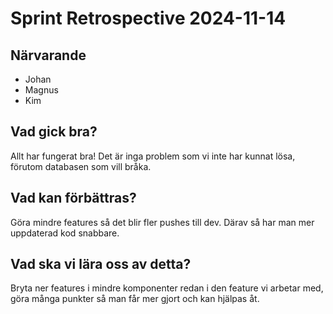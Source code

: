 # Sprint Retrospective 2024-11-14

## Närvarande

- Johan
- Magnus
- Kim

## Vad gick bra?

Allt har fungerat bra! Det är inga problem som vi inte har kunnat lösa, förutom databasen som vill bråka.

## Vad kan förbättras?

Göra mindre features så det blir fler pushes till dev. Därav så har man mer uppdaterad kod snabbare.

## Vad ska vi lära oss av detta?

Bryta ner features i mindre komponenter redan i den feature vi arbetar med, göra många punkter så man får mer gjort och kan hjälpas åt.
